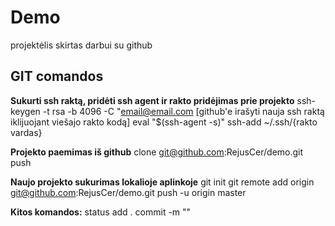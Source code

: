 # Demo

projektėlis skirtas darbui su github

## GIT comandos

<b>Sukurti ssh raktą, pridėti ssh agent ir rakto pridėjimas prie projekto</b>
ssh-keygen -t rsa -b 4096 -C "email@email.com
[github'e irašyti nauja ssh raktą iklijuojant viešajo rakto kodą]
eval "$(ssh-agent -s)"
ssh-add ~/.ssh/{rakto vardas}

<b>Projekto paemimas iš github</b>
clone git@github.com:RejusCer/demo.git
push

<b>Naujo projekto sukurimas lokalioje aplinkoje</b>
git init
git remote add origin git@github.com:RejusCer/demo.git
push -u origin master

<b>Kitos komandos:</b>
status
add .
commit -m ""
